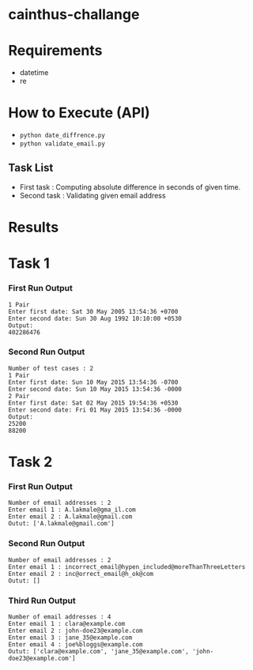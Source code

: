 # cainthus-challange

# Requirements
- datetime
- re

# How to Execute (API)
- ```python date_diffrence.py```<br/>
- ```python validate_email.py```<br/>

## Task List
- First task : Computing absolute difference in seconds of given time.
- Second task : Validating given email address

# Results
# Task 1 
### First Run Output
```Number of test cases : 1
1 Pair
Enter first date: Sat 30 May 2005 13:54:36 +0700
Enter second date: Sun 30 Aug 1992 10:10:00 +0530
Output: 
402286476
```
### Second Run Output
```
Number of test cases : 2
1 Pair
Enter first date: Sun 10 May 2015 13:54:36 -0700
Enter second date: Sun 10 May 2015 13:54:36 -0000
2 Pair
Enter first date: Sat 02 May 2015 19:54:36 +0530
Enter second date: Fri 01 May 2015 13:54:36 -0000
Output: 
25200
88200
```

# Task 2
### First Run Output
```
Number of email addresses : 2
Enter email 1 : A.lakmale@gma_il.com
Enter email 2 : A.lakmale@gmail.com
Outut: ['A.lakmale@gmail.com']
```
### Second Run Output
```
Number of email addresses : 2
Enter email 1 : incorrect_email@hypen_included@moreThanThreeLetters
Enter email 2 : inc@orrect_email@h_ok@com
Outut: []
```
### Third Run Output
```
Number of email addresses : 4
Enter email 1 : clara@example.com
Enter email 2 : john-doe23@example.com
Enter email 3 : jane_35@example.com
Enter email 4 : joe%bloggs@example.com
Outut: ['clara@example.com', 'jane_35@example.com', 'john-doe23@example.com']
```
